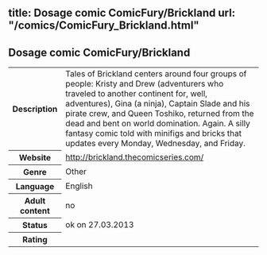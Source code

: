 title: Dosage comic ComicFury/Brickland
url: "/comics/ComicFury_Brickland.html"
---
Dosage comic ComicFury/Brickland
-----------------------------------------

<table class="comicinfo">
<tr>
<th>Description</th><td>Tales of Brickland centers around four groups of people: Kristy and Drew (adventurers who traveled to another continent for, well, adventures), Gina (a ninja), Captain Slade and his pirate crew, and Queen Toshiko, returned from the dead and bent on world domination. Again. A silly fantasy comic told with minifigs and bricks that updates every Monday, Wednesday, and Friday.</td>
</tr>
<tr>
<th>Website</th><td><a href="http://brickland.thecomicseries.com/">http://brickland.thecomicseries.com/</a></td>
</tr>
<tr>
<th>Genre</th><td>Other</td>
</tr>
<tr>
<th>Language</th><td>English</td>
</tr>
<tr>
<th>Adult content</th><td>no</td>
</tr>
<tr>
<th>Status</th><td>ok on 27.03.2013</td>
</tr>
<tr>
<th>Rating</th><td><div class="g-plusone" data-size="standard" data-annotation="bubble"
 data-href="http://brickland.thecomicseries.com/"></div></td>
</tr>
</table>
<script type="text/javascript">
  (function() {
    var po = document.createElement('script'); po.type = 'text/javascript'; po.async = true;
    po.src = 'https://apis.google.com/js/plusone.js';
    var s = document.getElementsByTagName('script')[0]; s.parentNode.insertBefore(po, s);
  })();
</script>
